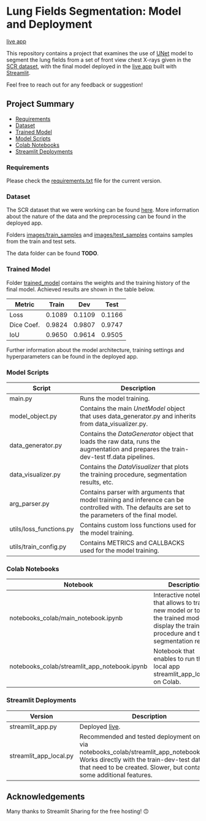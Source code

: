 # Lung Fields Segmentation: Model and Deployment
<a href="https://share.streamlit.io/murtagh97/segmentator_unet/main" target="_blank">live app</a>

This repository contains a project that examines the use of <a href="https://arxiv.org/abs/1505.04597" target="_blank">UNet</a> model to segment the lung fields from a set of front view chest X-rays given in the <a href="https://www.isi.uu.nl/Research/Databases/SCR/" target="_blank">SCR dataset</a>, with the final model deployed in the <a href="https://share.streamlit.io/murtagh97/segmentator_unet/main" target="_blank">live app</a> built with <a href="https://streamlit.io/" target="_blank">Streamlit</a>.

Feel free to reach out for any feedback or suggestion!

## Project Summary
* [Requirements](#requirements)
* [Dataset](#dataset)
* [Trained Model](#trained-model)
* [Model Scripts](#model-scripts)
* [Colab Notebooks](#colab-notebooks)
* [Streamlit Deployments](#streamlit-deployments)

### Requirements
Please check the <a href="https://github.com/murtagh97/segmentator_unet/blob/main/requirements.txt" target="_blank">requirements.txt</a> file for the current version.

### Dataset
The SCR dataset that we were working can be found <a href="https://www.isi.uu.nl/Research/Databases/SCR/" target="_blank">here</a>. More information about the nature of the data and the preprocessing can be found in the deployed app.

Folders <a href="https://github.com/murtagh97/segmentator_unet/tree/main/images/test_samples" target="_blank">images/train_samples</a> and <a href="https://github.com/murtagh97/segmentator_unet/tree/main/images/train_samples" target="_blank">images/test_samples</a> contains samples from the train and test sets.

The data folder can be found **TODO**.

### Trained Model
Folder <a href="https://github.com/murtagh97/segmentator_unet/tree/main/trained_model" target="_blank">trained_model</a> contains the weights and the training history of the final model.
Achieved results are shown in the table below.

| Metric | Train | Dev | Test |
| --- | --- | --- | --- |
| Loss | 0.1089 | 0.1109 | 0.1166 |
| Dice Coef. | 0.9824 | 0.9807 | 0.9747 |
| IoU | 0.9650 | 0.9614 | 0.9505 |

Further information about the model architecture, training settings and hyperparameters can be found in the deployed app.

### Model Scripts

| Script | Description |
| --- | --- |
| main.py | Runs the model training.|
| model_object.py | Contains the main *UnetModel* object that uses data_generator.py and inherits from data_visualizer.py.|
| data_generator.py | Contains the *DataGenerator* object that loads the raw data, runs the augmentation and prepares the train-dev-test tf.data pipelines. |
| data_visualizer.py | Contains the *DataVisualizer* that plots the training procedure, segmentation results, etc.|
| arg_parser.py | Contains parser with arguments that model training and inference can be controlled with. The defaults are set to the parameters of the final model.|
| utils/loss_functions.py | Contains custom loss functions used for the model training.|
| utils/train_config.py | Contains METRICS and CALLBACKS used for the model training.|

### Colab Notebooks

| Notebook | Description |
| --- | --- |
| notebooks_colab/main_notebook.ipynb | Interactive notebook that allows to train a new model or to load the trained model, to display the training procedure and the segmentation results.|
| notebooks_colab/streamlit_app_notebook.ipynb | Notebook that enables to run the local app streamlit_app_local.py on Colab.|

### Streamlit Deployments
| Version | Description |
| --- | --- |
| streamlit_app.py | Deployed <a href="https://share.streamlit.io/murtagh97/segmentator_unet/main" target="_blank">live</a>.|
| streamlit_app_local.py | Recommended and tested deployment on Colab via notebooks_colab/streamlit_app_notebook.ipynb. Works directly with the train-dev-test datasets that need to be created. Slower, but contains some additional features.|

## Acknowledgements
Many thanks to Streamlit Sharing for the free hosting! :upside_down_face:
